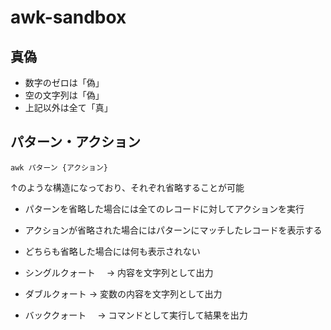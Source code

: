 # awk-sandbox

## 真偽
* 数字のゼロは「偽」
* 空の文字列は「偽」
* 上記以外は全て「真」

## パターン・アクション

`awk パターン {アクション}`

↑のような構造になっており、それぞれ省略することが可能
* パターンを省略した場合には全てのレコードに対してアクションを実行
* アクションが省略された場合にはパターンにマッチしたレコードを表示する
* どちらも省略した場合には何も表示されない

* シングルクォート　 -> 内容を文字列として出力
* ダブルクォート -> 変数の内容を文字列として出力
* バッククォート 　-> コマンドとして実行して結果を出力

